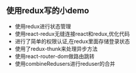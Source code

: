 ## 使用redux写的小demo

- 使用redux进行状态管理
- 使用react-redux无缝连接react和redux,优化代码
- 进行了简单的权限认证,在redux里面存储登录状态
- 使用了redux-thunk来处理异步方法
- 使用react-router-dom做路由跳转
- 使用combineRedusers进行reduser的合并

